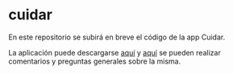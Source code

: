 # cuidar
En este repositorio se subirá en breve el código de la app Cuidar.

La aplicación puede descargarse [aquí](https://www.argentina.gob.ar/aplicaciones/coronavirus) y [aquí](https://www.argentina.gob.ar/aplicaciones/coronavirus/contanos-sobre-la-app-cuidar-covid-19) se pueden realizar comentarios y preguntas generales sobre la misma.
